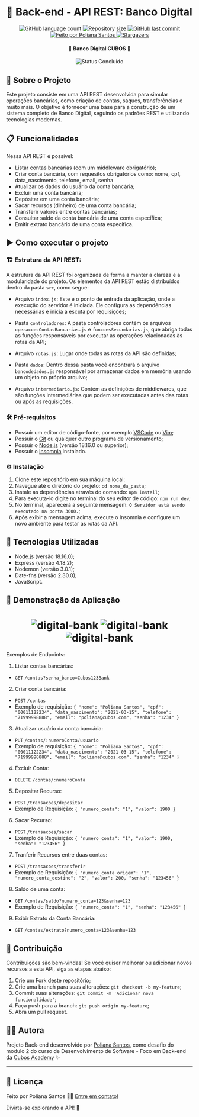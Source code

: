 # 🏦 Back-end - API REST: Banco Digital

<p align="center">
  <img alt="GitHub language count" src="https://img.shields.io/github/languages/count/polianams/api-banco-digital?color=%2304D361">

  <img alt="Repository size" src="https://img.shields.io/github/repo-size/polianams/api-banco-digital">
  
  <a href="https://github.com/polianams/api-banco-digital/commits/main">
    <img alt="GitHub last commit" src="https://img.shields.io/github/last-commit/polianams/api-banco-digital">
  </a>
  
   <a href="https://www.linkedin.com/in/polianams/">
    <img alt="Feito por Poliana Santos" src="https://img.shields.io/badge/feito-por%20Poliana%20Santos-D818A5">
   </a>
   
   <a href="https://github.com/polianams/api-banco-digital/stargazers">
    <img alt="Stargazers" src="https://img.shields.io/github/stars/polianams/api-banco-digital?style=social">
  </a>
</p>

<h4 align=center> 
	🚧 Banco Digital CUBOS 🚧
</h4>

<p align="center">
	<img alt="Status Concluído" src="https://img.shields.io/badge/STATUS-CONCLU%C3%8DDO-brightgreen">
</p>

## 📝 Sobre o Projeto

Este projeto consiste em uma API REST desenvolvida para simular operações bancárias, como criação de contas, saques, transferências e muito mais. O objetivo é fornecer uma base para a construção de um sistema completo de Banco Digital, seguindo os padrões REST e utilizando tecnologias modernas.

## 📋 Funcionalidades

Nessa API REST é possível:

- Listar contas bancárias (com um middleware obrigatório);
- Criar conta bancária, com requesitos obrigatórios como: nome, cpf, data_nascimento, telefone, email, senha
- Atualizar os dados do usuário da conta bancária;
- Excluir uma conta bancária;
- Depósitar em uma conta bancária;
- Sacar recursos (dinheiro) de uma conta bancária;
- Transferir valores entre contas bancárias;
- Consultar saldo da conta bancária de uma conta específica;
- Emitir extrato bancário de uma conta específica.

## ▶️ Como executar o projeto

### 🏗️ Estrutura da API REST:

A estrutura da API REST foi organizada de forma a manter a clareza e a modularidade do projeto. Os elementos da API REST estão distribuídos dentro da pasta `src`, como segue:

- Arquivo `index.js`: Este é o ponto de entrada da aplicação, onde a execução do servidor é iniciada. Ele configura as dependências necessárias e inicia a escuta por requisições;

- Pasta `controladores`: A pasta controladores contém os arquivos `operacoesContasBancarias.js` e `funcoesSecundarias.js`, que abriga todas as funções responsáveis por executar as operações relacionadas às rotas da API;
- Arquivo `rotas.js`: Lugar onde todas as rotas da API são definidas;

- Pasta `dados`: Dentro dessa pasta você encontrará o arquivo `bancodedados.js` responsável por armazenar dados em memória usando um objeto no próprio arquivo;

- Arquivo `intermediario.js`: Contém as definições de middlewares, que são funções intermediárias que podem ser executadas antes das rotas ou após as requisições.

### 🛠️ Pré-requisitos

- Possuir um editor de código-fonte, por exemplo [VSCode](https://code.visualstudio.com/download) ou [Vim](https://www.vim.org/download.php);
- Possuir o [Git](https://git-scm.com/downloads) ou qualquer outro programa de versionamento;
- Possuir o [Node.js](https://nodejs.org/en/download/current) (versão 18.16.0 ou superior);
- Possuir o [Insomnia](https://insomnia.rest/download) instalado.

### ⚙️ Instalação

1. Clone este repositório em sua máquina local:
2. Navegue até o diretório do projeto: `cd nome_da_pasta`;
3. Instale as dependências através do comando: `npm install`;
4. Para executa-lo digite no terminal do seu editor de código: `npm run dev`;
5. No terminal, aparecerá a seguinte mensagem: `O Servidor está sendo executado na porta 3000.`;
6. Após exibir a mensagem acima, execute o Insomnia e configure um novo ambiente para testar as rotas da API.

## 🚀 Tecnologias Utilizadas

- Node.js (versão 18.16.0);
- Express (versão 4.18.2);
- Nodemon (versão 3.0.1);
- Date-fns (versão 2.30.0);
- JavaScript.

## 🎲 Demonstração da Aplicação

<h1 align="center">
    <img alt="digital-bank" title="digitalBank" src="assets/banco-digital-1.gif" />
    <img alt="digital-bank" title="digitalBank" src="assets/banco-digital-2.gif" />
    <img alt="digital-bank" title="digitalBank" src="assets/banco-digital-3.gif" />
</h1>

Exemplos de Endpoints:

1. Listar contas bancárias:

- `GET` `/contas?senha_banco=Cubos123Bank`

2. Criar conta bancária:

- `POST` `/contas`
- Exemplo de requisição:
  `{
    "nome": "Poliana Santos",
    "cpf": "00011122234",
    "data_nascimento": "2021-03-15",
    "telefone": "71999998888",
    "email": "poliana@cubos.com",
    "senha": "1234"
}`

3. Atualizar usuário da conta bancária:

- `PUT` `/contas/:numeroConta/usuario`
- Exemplo de requisição:
  `{
    "nome": "Poliana Santos",
    "cpf": "00011122234",
    "data_nascimento": "2021-03-15",
    "telefone": "71999998888",
    "email": "poliana@cubos.com",
    "senha": "1234"
}`

4. Excluir Conta:

- `DELETE` `/contas/:numeroConta`

5. Depositar Recurso:

- `POST` `/transacoes/depositar`
- Exemplo de Requisição:
  `{
	"numero_conta": "1",
	"valor": 1900
}`

6. Sacar Recurso:

- `POST` `/transacoes/sacar`
- Exemplo de Requisição:
  `{
	"numero_conta": "1",
	"valor": 1900,
  "senha": "123456"
}`

7. Tranferir Recursos entre duas contas:

- `POST` `/transacoes/transferir`
- Exemplo de Requisição:
  `{
  "numero_conta_origem": "1",
  "numero_conta_destino": "2",
  "valor": 200,
  "senha": "123456"
}`

8. Saldo de uma conta:

- `GET` `/contas/saldo?numero_conta=123&senha=123`
- Exemplo de Requisição:
  `{
  "numero_conta": "1",
  "senha": "123456"
}`

9. Exibir Extrato da Conta Bancária:

- `GET` `/contas/extrato?numero_conta=123&senha=123`

## 🤝 Contribuição

Contribuições são bem-vindas! Se você quiser melhorar ou adicionar novos recursos a esta API, siga as etapas abaixo:

1. Crie um Fork deste repositório;
2. Crie uma branch para suas alterações: `git checkout -b my-feature`;
3. Commit suas alterações: `git commit -m 'Adicionar nova funcionalidade'`;
4. Faça push para a branch: `git push origin my-feature`;
5. Abra um pull request.

## 🧙‍♂️ Autora

Projeto Back-end desenvolvido por [Poliana Santos](https://www.linkedin.com/in/polianams/), como desafio do modulo 2 do curso de Desenvolvimento de Software - Foco em Back-end da [Cubos Academy](https://cubos.academy/) ✨

---

## 📝 Licença

<!-- Este projeto esta sobe a licença [MIT](./LICENSE). -->

Feito por Poliana Santos 👋🏽 [Entre em contato!](https://www.linkedin.com/in/polianams/)

Divirta-se explorando a API! 🌟
